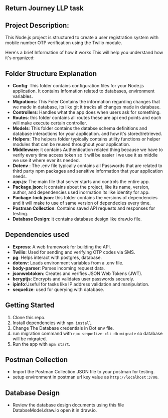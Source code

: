 ## Return Journey LLP task

## Project Description:
This Node.js project is structured to create a user registration system with mobile number OTP verification using the Twilio module. 

Here's a brief Information of how it works This will help you understand how it's organized:

## Folder Structure Explanation
- **Config**: This folder contains configuration files for your Node.js application. It contains Infomation related to databases, environment variables.
- **Migrations**: This Foler Contains the information regarding changes that we made in database, its like git it tracks all changes made in database.
- **Controllers**: Handles what the app does when users ask for something.
- **Routes**: this folder contains all routes these are api end points and each will make execute certain controller.
- **Models**: This folder contains the databse schema definitions and database interactions for your application. and how it's stored/retrieved.
- **Helpers**: The helpers folder typically contains utility functions or helper modules that can be reused throughout your application.
- **Middleware**: it contains Authentication related thing because we have to verify every time access token so it will be easier i we use it as middle we use  it where ever its needed.
- **Dotenv** : The .env file typically contains all Passwords that are related to third party npm packages and sensitive information that your application needs.
- **app.js**: The main file that server starts and controls the entire app.
- **Package.json**: It contains about the project, like its name, version, author, and dependencies used inormation its like identity for app.
- **Package-lock.json**: this folder contains the versions of dependencies and it will make to use of same version of dependecies every time.
- **Postman Collection**: Contains saved API requests and responses for testing.
- **Database Design**: it contains database design like draw.io file.

## Dependencies used
- **Express**: A web framework for building the API.
- **Twilio**: Used for sending and verifying OTP codes via SMS.
- **pg**: Helps interact with postgres, database.
- **dotenv**: Loads environment variables from a .env file.
- **body-parser**: Parses incoming request data.
- **jsonwebtoken**: Creates and verifies JSON Web Tokens (JWT).
- **bcryptjs**: Encrypts and validates user passwords securely.
- **ipinfo**:Useful for tasks like IP address validation and manipulation.
- **sequelize**: used for querying with database.


## Getting Started
1. Clone this repo.
2. Install dependencies with `npm install`.
3. Change The Database credentials in Dot env file.
4. run migration command with `npx sequelize-cli db:migrate` so database will be migrated.
5. Run the app with `npm start`.

## Postman Collection
- Import the Postman Collection JSON file to your postman for testing.
- setup environment in postman url key value as `http://localhost:3700`.

## Database Design
- Review the database design documents using this file DatabseModel.draw.io open it in draw.io.
